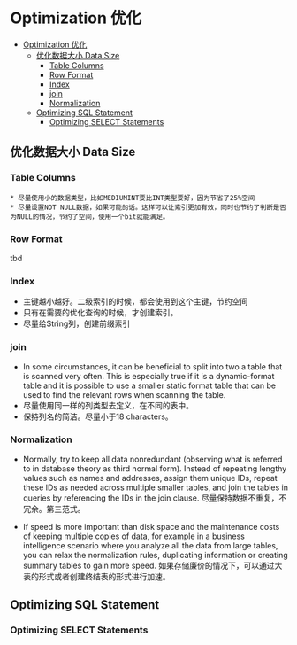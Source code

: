# Optimization 优化
<!-- TOC -->

- [Optimization 优化](#optimization-%E4%BC%98%E5%8C%96)
    - [优化数据大小 Data Size](#%E4%BC%98%E5%8C%96%E6%95%B0%E6%8D%AE%E5%A4%A7%E5%B0%8F-data-size)
        - [Table Columns](#table-columns)
        - [Row Format](#row-format)
        - [Index](#index)
        - [join](#join)
        - [Normalization](#normalization)
    - [Optimizing SQL Statement](#optimizing-sql-statement)
        - [Optimizing SELECT Statements](#optimizing-select-statements)

<!-- /TOC -->

## 优化数据大小 Data Size
### Table Columns
    * 尽量使用小的数据类型，比如MEDIUMINT要比INT类型要好，因为节省了25%空间
    * 尽量设置NOT NULL数据，如果可能的话。这样可以让索引更加有效，同时也节约了判断是否为NULL的情况，节约了空间，使用一个bit就能满足。

### Row Format
tbd
### Index
* 主键越小越好。二级索引的时候，都会使用到这个主键，节约空间
* 只有在需要的优化查询的时候，才创建索引。 
* 尽量给String列，创建前缀索引

### join
* In some circumstances, it can be beneficial to split into two a table that is scanned very often. This is especially true if it is a dynamic-format table and it is possible to use a smaller static format table that can be used to find the relevant rows when scanning the table.
* 尽量使用同一样的列类型去定义，在不同的表中。
* 保持列名的简洁。尽量小于18 characters。

### Normalization
* Normally, try to keep all data nonredundant (observing what is referred to in database theory as third normal form). Instead of repeating lengthy values such as names and addresses, assign them unique IDs, repeat these IDs as needed across multiple smaller tables, and join the tables in queries by referencing the IDs in the join clause. 尽量保持数据不重复，不冗余。第三范式。

* If speed is more important than disk space and the maintenance costs of keeping multiple copies of data, for example in a business intelligence scenario where you analyze all the data from large tables, you can relax the normalization rules, duplicating information or creating summary tables to gain more speed. 如果存储廉价的情况下，可以通过大表的形式或者创建终结表的形式进行加速。


## Optimizing SQL Statement

### Optimizing SELECT Statements
